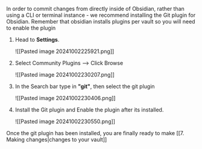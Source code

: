 In order to commit changes from directly inside of Obsidian, rather than using a CLI or terminal instance - we recommend installing the Git plugin for Obsidian. Remember that obsidian installs plugins per vault so you will need to enable the plugin

1. Head to **Settings**. 

	![[Pasted image 20241002225921.png]]
2. Select Community Plugins --> Click Browse

	![[Pasted image 20241002230207.png]]

3. In the Search bar type in **"git"**, then select the git plugin 

	![[Pasted image 20241002230406.png]]

4. Install the Git plugin and Enable the plugin after its installed.

	![[Pasted image 20241002230550.png]]

Once the git plugin has been installed, you are finally ready to make [[7. Making changes|changes to your vault]]
